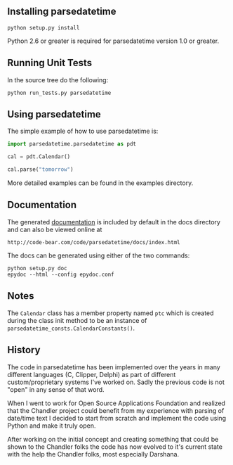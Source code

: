 Installing parsedatetime
------------------------

    python setup.py install

Python 2.6 or greater is required for parsedatetime version 1.0 or greater.


Running Unit Tests
------------------

In the source tree do the following:

    python run_tests.py parsedatetime


Using parsedatetime
-------------------

The simple example of how to use parsedatetime is:

```python
import parsedatetime.parsedatetime as pdt

cal = pdt.Calendar()

cal.parse("tomorrow")
```

More detailed examples can be found in the examples directory.


Documentation
-------------

The generated [documentation][doc] is included by default in the docs
directory and can also be viewed online at

    http://code-bear.com/code/parsedatetime/docs/index.html

[doc]: http://code-bear.com/code/parsedatetime/docs/index.html

The docs can be generated using either of the two commands:

    python setup.py doc
    epydoc --html --config epydoc.conf


Notes
-----

The `Calendar` class has a member property named `ptc` which
is created during the class init method to be an instance
of `parsedatetime_consts.CalendarConstants()`.


History
-------

The code in parsedatetime has been implemented over the years in many
different languages (C, Clipper, Delphi) as part of different
custom/proprietary systems I've worked on.  Sadly the previous code is
not "open" in any sense of that word.

When I went to work for Open Source Applications Foundation and realized
that the Chandler project could benefit from my experience with parsing
of date/time text I decided to start from scratch and implement the
code using Python and make it truly open.

After working on the initial concept and creating something that could be
shown to the Chandler folks the code has now evolved to it's current state
with the help the Chandler folks, most especially Darshana.

